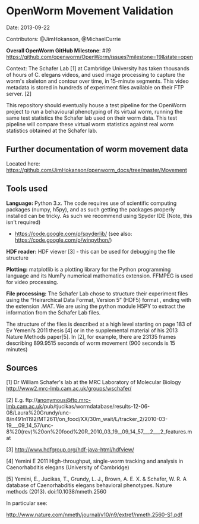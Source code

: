 OpenWorm Movement Validation
===================

Date: 2013-09-22

Contributors: @JimHokanson, @MichaelCurrie

**Overall OpenWorm GitHub Milestone**: *#19*  https://github.com/openworm/OpenWorm/issues?milestone=19&state=open

Context: The Schafer Lab [1] at Cambridge University has taken thousands of hours of C. elegans videos, and used image processing to capture the worm's skeleton and contour over time, in 15-minute segments.  This video metadata is stored in hundreds of experiment files available on their FTP server. [2]

This repository should eventually house a test pipeline for the OpenWorm project to run a behavioural phenotyping of its virtual worm, running the same test statistics the Schafer lab used on their worm data.  This test pipeline will compare these virtual worm statistics against real worm statistics obtained at the Schafer lab.


## Further documentation of worm movement data ##

Located here: https://github.com/JimHokanson/openworm_docs/tree/master/Movement


## Tools used ##

**Language:** Python 3.x.  The code requires use of scientific computing packages (numpy, h5py), and as such getting the packages properly installed can be tricky. As such we recommend using Spyder IDE (Note, this isn't required)
- https://code.google.com/p/spyderlib/ (see also: https://code.google.com/p/winpython/)

**HDF reader:** HDF viewer [3] - this can be used for debugging the file structure

**Plotting:** matplotlib is a plotting library for the Python programming language and its NumPy numerical mathematics extension.  FFMPEG is used for video processing.

**File processing:** The Schafer Lab chose to structure their experiment files using the  “Heirarchical Data Format, Version 5” (HDF5) format , ending with the extension .MAT.  We are using the python module H5PY to extract the information from the Schafer Lab files.

The structure of the files is described at a high level starting on page 183 of Ev Yemeni’s 2011 thesis [4] or in the supplemental material of his 2013 Nature Methods paper[5].  In [2], for example, there are 23135 frames describing 899.9515 seconds of worm movement (900 seconds is 15 minutes)


## Sources ##

[1] Dr William Schafer's lab at the MRC Laboratory of Molecular Biology http://www2.mrc-lmb.cam.ac.uk/groups/wschafer/

[2] E.g. ftp://anonymous@ftp.mrc-lmb.cam.ac.uk/pub/tjucikas/wormdatabase/results-12-06-08/Laura%20Grundy/unc-8/n491n1192/MT2611/on_food/XX/30m_wait/L/tracker_2/2010-03-19___09_14_57/unc-8%20(rev)%20on%20food%20R_2010_03_19__09_14_57___2___2_features.mat

[3] http://www.hdfgroup.org/hdf-java-html/hdfview/

[4] Yemini E 2011 High-throughput, single-worm tracking and analysis in Caenorhabditis elegans (University of Cambridge)

[5] Yemini, E., Jucikas, T., Grundy, L. J., Brown, A. E. X. & Schafer, W. R. A database of Caenorhabditis elegans behavioral phenotypes. Nature methods (2013). doi:10.1038/nmeth.2560

In particular see:

http://www.nature.com/nmeth/journal/v10/n9/extref/nmeth.2560-S1.pdf
